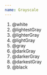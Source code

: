 ```yaml
---
name: Grayscale
---
```


<ol class="colors">
	<li class="color color--white">@white</li>
	<li class="color color--lightest-gray">@lightestGray</li>
	<li class="color color--lighter-gray">@lighterGray</li>
	<li class="color color--light-gray">@lightGray</li>
	<li class="color color--gray">@gray</li>
	<li class="color color--dark-gray">@darkGray</li>
	<li class="color color--darker-gray">@darkerGray</li>
	<li class="color color--darkest-gray">@darkestGray</li>
	<li class="color color--black">@black</li>
</ol>